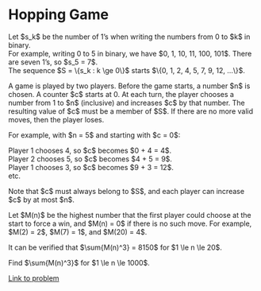 # Hopping Game

<p>Let $s_k$ be the number of 1’s when writing the numbers from 0 to $k$ in binary.<br />
For example, writing 0 to 5 in binary, we have $0, 1, 10, 11, 100, 101$. There are seven 1’s, so $s_5 = 7$.<br />
The sequence $S = \{s_k : k \ge 0\}$ starts $\{0, 1, 2, 4, 5, 7, 9, 12, ...\}$.</p>

<p>A game is played by two players. Before the game starts, a number $n$ is chosen. A counter $c$ starts at 0. At each turn, the player chooses a number from 1 to $n$ (inclusive) and increases $c$ by that number. The resulting value of $c$ must be a member of $S$. If there are no more valid moves, then the player loses.</p>

<p>For example, with $n = 5$ and starting with $c = 0$:</p>
<p>Player 1 chooses 4, so $c$ becomes $0 + 4 = 4$.<br />
Player 2 chooses 5, so $c$ becomes $4 + 5 = 9$.<br />
Player 1 chooses 3, so $c$ becomes $9 + 3 = 12$.<br />
etc.</p>
<p>Note that $c$ must always belong to $S$, and each player can increase $c$ by at most $n$.</p>

<p>Let $M(n)$ be the highest number that the first player could choose at the start to force a win, and $M(n) = 0$ if there is no such move. For example, $M(2) = 2$, $M(7) = 1$, and $M(20) = 4$.</p>

<p>It can be verified that $\sum{M(n)^3} = 8150$ for $1 \le n \le 20$.</p>

<p>Find $\sum{M(n)^3}$ for $1 \le n \le 1000$.</p>

[Link to problem](https://projecteuler.net/problem=391)
